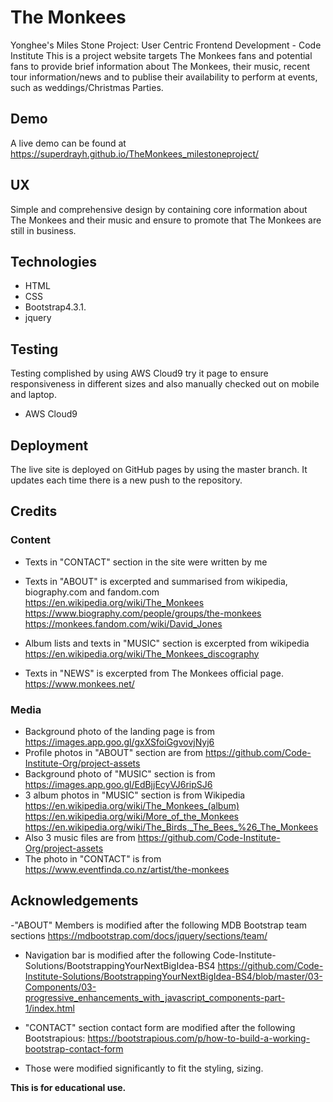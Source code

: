# The Monkees

Yonghee's Miles Stone Project: User Centric Frontend Development - Code Institute
This is a project website targets The Monkees fans and potential fans to provide brief information about The Monkees, their music, recent tour information/news and to publise their availability to perform at events, such as weddings/Christmas Parties. 

## Demo
A live demo can be found at https://superdrayh.github.io/TheMonkees_milestoneproject/

## UX
Simple and comprehensive design by containing core information about The Monkees and their music and ensure to promote that The Monkees are still in business.


## Technologies
- HTML
- CSS
- Bootstrap4.3.1.
- jquery


## Testing
Testing complished by using AWS Cloud9 try it page to ensure responsiveness in different sizes and also manually checked out on mobile and laptop. 
- AWS Cloud9 


## Deployment
The live site is deployed on GitHub pages by using the master branch. It updates each time there is a new push to the repository.

## Credits
### Content
- Texts in "CONTACT" section in the site were written by me

- Texts in "ABOUT" is excerpted and summarised from wikipedia, biography.com and fandom.com
https://en.wikipedia.org/wiki/The_Monkees
https://www.biography.com/people/groups/the-monkees
https://monkees.fandom.com/wiki/David_Jones

- Album lists and texts in "MUSIC" section is excerpted from wikipedia
https://en.wikipedia.org/wiki/The_Monkees_discography

- Texts in "NEWS" is excerpted from The Monkees official page.
https://www.monkees.net/

### Media

- Background photo of the landing page is from https://images.app.goo.gl/gxXSfoiGgvovjNyj6
- Profile photos in "ABOUT" section are from https://github.com/Code-Institute-Org/project-assets
- Background photo of "MUSIC" section is from https://images.app.goo.gl/EdBjjEcyVJ6ripSJ6
- 3 album photos in "MUSIC" section is from Wikipedia
https://en.wikipedia.org/wiki/The_Monkees_(album)
https://en.wikipedia.org/wiki/More_of_the_Monkees
https://en.wikipedia.org/wiki/The_Birds,_The_Bees_%26_The_Monkees
- Also 3 music files are from https://github.com/Code-Institute-Org/project-assets
- The photo in "CONTACT" is from https://www.eventfinda.co.nz/artist/the-monkees

## Acknowledgements

-"ABOUT" Members is modified after the following MDB Bootstrap team sections
https://mdbootstrap.com/docs/jquery/sections/team/
- Navigation bar is modified after the following Code-Institute-Solutions/BootstrappingYourNextBigIdea-BS4
https://github.com/Code-Institute-Solutions/BootstrappingYourNextBigIdea-BS4/blob/master/03-Components/03-progressive_enhancements_with_javascript_components-part-1/index.html
- "CONTACT" section contact form are modified after the following Bootstrapious:
https://bootstrapious.com/p/how-to-build-a-working-bootstrap-contact-form

- Those were modified significantly to fit the styling, sizing.

**This is for educational use.**
